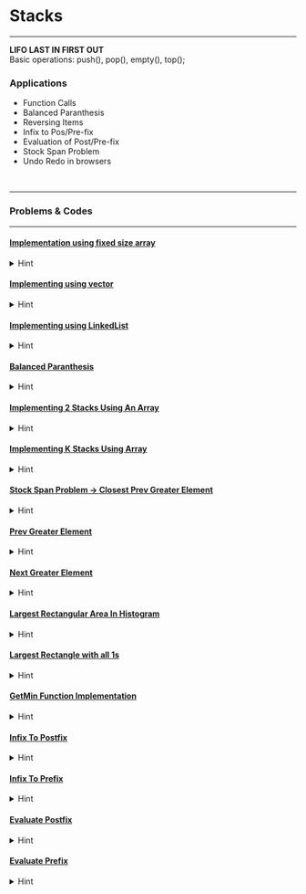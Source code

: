 # Stacks
---
**LIFO LAST IN FIRST OUT** <br>
Basic operations: push(), pop(), empty(), top();


### Applications
 - Function Calls
 - Balanced Paranthesis
 - Reversing Items
 - Infix to Pos/Pre-fix
 - Evaluation of Post/Pre-fix
 - Stock Span Problem
 - Undo Redo in browsers
<br>

---
### Problems & Codes
---


#### [Implementation using fixed size array](codes/Stacks/ImplementingWithFixedSizeArray.cpp)
<details>
<summary>Hint</summary>

    
    data members: int*arr, int cap, int top
    hint using const define arr = new int(n);



</details>




#### [Implementing using vector](codes/Stacks/ImplementationUsingVector.cpp)
<details>
<summary>Hint</summary>

    
    data member vector<ll> v only 

</details>




#### [Implementing using LinkedList](codes/Stacks/ImplentationUsingLinkedList.cpp)
<details>
<summary>Hint</summary>

    
    First create class Node

    data member Node* head, int size;
    constructor: head = NUll , size = 0;



</details>




#### [Balanced Paranthesis](codes/Stacks/BalancedParanthesis.cpp)
<details>
<summary>Hint</summary>

    push opening brackets into the stack

    whenever we found a closing bracket we chk  if st.top() char is matched opening or not if no or stack is empty return no else st.pop()


</details>




#### [Implementing 2 Stacks Using An Array](codes/Stacks/TwoStacksUsingSingleArray.cpp)
<details>
<summary>Hint</summary>


    Naive sol Divide in two halfs for stack1 and stack2
    Drawback: space is not utilized optimally

    Optimized:
    top1 = -1 and top2 = n;
    now pushing element in first idx chk for top1 + 1 < top2 and  do top1++ and insert at top1 
    similarly for stack2 do top2-- if space available





</details>




#### [Implementing K Stacks Using Array](codes/Stacks/NStacksUsingSingleArray.cpp)
<details>
<summary>Hint</summary>

    
    Naive sol O(Nsq) divide arr in n/k sub groups for stacks
    Problem: space is not utilized optimally

    Efficient:
    data members: int*arr, int*top, int* next, int k, free_top,cap

    we made two extra arrays
    first next array when the stack would empty next array is pointing to the next free idx available in array
    and when stack has some element next array will start pointing idx of prev element stored in nth stack






    Constructor KStacks(int k,n){
        free_top = 0 //first free idx is 0
        cap = n
        this->k = k

        arr = new int(n)
        next = new int(n)
        top = new int(k,-1);
        
        for(int i = 1; i < n; i++){
            next[i] = i+1
        }
        next[n-1] = -1
    }

    push(int sn, int x){

        i = free_top
        free_top  = next[i]
        next[i] = top[sn]
        top[sn] = i

        arr[i]=x
    }

    pop(int sn){
        i = top[sn]
        top[sn] = next[i]
        next[i] = free_top
        free_top = i
        
        //return arr[i]
    }





</details>




#### [Stock Span Problem -> Closest Prev Greater Element](codes/Stacks/StockSpanProblem_ClosestPrevGreaterElement.cpp)
<details>
<summary>Hint</summary>

    the maximum number of consecutive days just before the given day, for which the price of the stock on the current day is less than its price on the given day. 

    I/P
    60 10 20 15 35 50
    O/P
    1  1  2  1  4  5

    Naive TC O(Nsq)

    create an stack and push first elements idx i.e. 0 
    print 1 for idx 0

    for i = 1 to i< n; i++
        //aage ane wale element ke liye curr element se chote ya baraabar useful nahi hai
        while(!st.empty() && arr[st.top()] <= arr[i]){
            st.pop()
        }
        span = st.empty() ? i+1 : i-st.top();
        print(span)

        st.push(i)
    
    //end of for loop




</details>




#### [Prev Greater Element](codes/Stacks/PrevGreaterElement_Closest.cpp)
<details>
<summary>Hint</summary>

    I/P  15  10  18  12  4   6   2   8
    O/P -1   15  -1  1   12  12  6  12

    lets return a vector<int> ans of elements which are closest prev greater than curr

    initialize with stack st and push 0 intially
    ans.push_back(-1)

    for(i = 1; i < n; i++){
        while(!st.empty() && v[st.top()] <= v[i]){st.pop();}

        if(st.empty())ans.push_back(-1);
        else ans.push_back(v[st.top()])
    }

    return ans


</details>




#### [Next Greater Element](codes/Stacks/NextGreaterElementClosest.cpp)
<details>
<summary>Hint</summary>

    I/P  15  10  18  12  4   6   2   8
    O/P  18  18  -1  -1  6   8   8  -1

    lets return a vector<int> ans of elements which are closest prev greater than curr

    initialize with stack st and push n-1 intially
    ans.push_back(-1)

    for(i = n-2; i >= 0; i--){
        while(!st.empty() && v[st.top()] <= v[i]){st.pop();}

        if(st.empty())ans.push_back(-1);
        else ans.push_back(v[st.top()])
    }

    reverse(ans.begin(),ans.end())

    return ans
    



</details>




#### [Largest Rectangular Area In Histogram](codes/Stacks/LargestRectangularArea.cpp)
<details>
<summary>Hint</summary>

    I/P:   6   2   5   4   1   5   6

    pre:  -1  -1   1   1  -1   4   5
    nxt:   1   4   3   4   7   7   7

    O/P: 10

    
    Naive sol : O(N sq) for every i traverse j = i-1 to 0 and i+1 to n to find just smaller

    Better: O(N) solution but req 3 traversal and extra space for calc prev smaller and greater element

        step1 initialize res = 0
        step2 calc prevsmaller arr and next smaller arr
        step3 Do following for every ith element
        
            curr = arr[i]
            curr += (i-pre[i]-1)*arr[i]
            curr += (nxt[i]-i-1)*arr[i]

            res = max(res,curr)

        step4 return res


    Efficient: Req 1 Traversal and Only Aux space for 1 stack

    we are maintaining stack of indexes in such a way that upar wale idx pe jo element ayega wo jyada hona chahiye
    agar koi chota element ata hai to kuch compute krenge aur res ko max le lenge
    last me bache hue idx jo stack me hai unko process kr lenge

    stack<int>st;
    res = 0

    for(i = 0; i < n; i++){
        while(!st.empty() && arr[st.top()]>=arr[i]){
            tp = st.pop()
            curr = arr[tp]*(st.empty()? i :(i-st.top()-1))
            res max(res,curr)
        }
        st.push(i);
    }

    while(!st.pop()){
        tp = st.pop()
        curr = arr[tp]*(st.empty() ? n : (n-st.top()-))
        res = max(res,curr)
    }


    return res

</details>





#### [Largest Rectangle with all 1s](codes/Stacks/LargestRectangleWithALL1s2Darr.cpp)
<details>
<summary>Hint</summary>

    Naive O(Row cube * Col cube):
        consider every element as topleft corner of rectange and calc all size rectangles possible with all 1s
    
    Efficient using prev problem largest area of histogram

    first calc for first row 
    ll res = largestHist(v[0],col)

    for(i = 1; i < row; i++){
        for(j = 0; j < col; j++){
            if(v[i][j] == 1){
                v[i][j] += v[i-1][j] //we are increasing height of histogram accordingly when we see a 1
            }
        }
        res = max(res, largesHist(v[i],c))

    }

    return res


</details>


#### [GetMin Function Implementation](codes/Stacks/GetMin.cpp)
<details>
<summary>Hint</summary>

    
        implement with vector and every time calc min 
        Implement an aux stack for storing all min values min


    
    Efficient Assuming All positive values to be stored

    we push first element as a min and whenever we find an element greater than min we simply push that into the stack
    if we found and element less than min 
    we push a negative val to stack as x-min and update min to x
    (to retain previous min we can do min-x  where x is top element in peek and pop operations)


    For storing negative values also what we can do is 
    in push we do 2*x-min if x < min
    peek t<min ? min : t
    pop if(top<min) res = min and min = 2*min-top



    


</details>


#### [Infix To Postfix](codes/Stacks/InfixToPostfix.cpp)
<details>
<summary>Hint</summary>

    Naive Add Parenthesis according to the pecedence and associativity and then start converting infix to postfix from innermost parenthesis to the outermost and remove parenthesis

    Efficient using stack st of operators
    create an empty stack and res = "";

    for every ch in str 
    if ch is operand res+=ch
    else 
        if ch is '(' push ch in stack st
        if ch is ')' pop items from stack and append to res until we found corresponding opening
        else + - * / ^
            if(precedence of top < precedence of ch) st.push(ch)
            else  jab tak usse kam precedence ka top na mile pop krke res me append krte jao last me ch push kr dena
            equal ke liye associativity use krna jaise agar *,/ or +,- hai to higher wala lagega ki lower precedence wala
            

    
    last me append remaining stack elements to the res



</details>


#### [Infix To Prefix](codes/Stacks/InfixToPrefix.cpp)
<details>
<summary>Hint</summary>


    same as infix to postfix only we have to change the following
    traverse ch in str from right to left
    if closing brack push and if opening pop until closing found and append it to the res string

    +-*/ walo ke liye same as infix to postfix precedence wise decide krenge aur operands ko simply res me append

    last me jo res ayega uska reverse krke return krna hai




</details>


#### [Evaluate Postfix](codes/Stacks/EvaluateProstfix.cpp)
<details>
<summary>Hint</summary>

    This time we are going to create a stack of operand 
    whenever we find a operator we will calc op2 pop and op1 pop
    then we calc val as op1(op)op2
    push val to stack


    At last return st.top()



</details>


#### [Evaluate Prefix](codes/Stacks/EvaluatePrefix.cpp)
<details>
<summary>Hint</summary>

    
    traverse the str from reight to left and do the same as in eval of postfix
    
    This time we are going to create a stack of operand 
    whenever we find a operator we will calc op2 pop and op1 pop
    then we calc val as op1(op)op2
    push val to stack


    At last return st.top()

</details>



